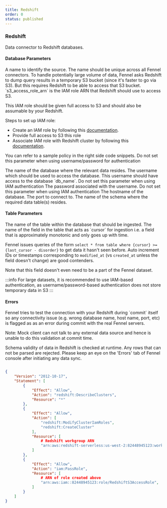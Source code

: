 ```yaml
---
title: Redshift
order: 0
status: published
---
```

### Redshift
Data connector to Redshift databases.

#### Database Parameters
<Expandable title="name" type="str">
A name to identify the source. The name should be unique across all Fennel connectors.
</Expandable>

<Expandable title="s3_access_role_arn" type="Optional[str]">
To handle potentially large volume of data, Fennel asks Redshift to dump
query results in a temporary S3 bucket (since it's faster to go via S3). But this
requires Redshift to be able to access that S3 bucket. `s3_access_role_arn` is
the IAM role ARN that Redshift should use to access S3. 

This IAM role should be given full access to S3 and should also be assumable by
your Redshift.

Steps to set up IAM role:
- Create an IAM role by following this [documentation](https://docs.aws.amazon.com/redshift/latest/mgmt/authorizing-redshift-service.html#authorizing-redshift-service-creating-an-iam-role). 
- Provide full access to S3 this role
- Associate IAM role with Redshift cluster by following this [documentation](https://docs.aws.amazon.com/redshift/latest/mgmt/copy-unload-iam-role.html#copy-unload-iam-role-associating-with-clusters). 
 
You can refer to a sample policy in the right side code snippets.
Do not set this parameter when using username/password for authentication
</Expandable>

<Expandable title="db_name" type="str">
The name of the database where the relevant data resides.
</Expandable>

<Expandable title="username" type="Optional[str]">
The username which should be used to access the database. This username should have access to the 
database `db_name`. Do not set this parameter when using IAM authentication
</Expandable>

<Expandable title="password" type="Optional[str]">
The password associated with the username. Do not set this parameter when using IAM authentication
</Expandable>

<Expandable title="host" type="str">
The hostname of the database.
</Expandable>

<Expandable title="port" type="Optional[int]" defaultVal="5439">
The port to connect to.
</Expandable>

<Expandable title="schema" type="str">
The name of the schema where the required data table(s) resides.
</Expandable>

#### Table Parameters
<Expandable title="table" type="str">
The name of the table within the database that should be ingested.
</Expandable>

<Expandable title="cursor" type="str">
The name of the field in the table that acts as `cursor` for ingestion i.e. 
a field that is approximately monotonic and only goes up with time. 

Fennel issues queries of the form `select * from table where {cursor} >= {last_cursor - disorder}`
to get data it hasn't seen before. Auto increment IDs or timestamps corresponding
to `modified_at` (vs `created_at` unless the field doesn't change) are good
contenders.

Note that this field doesn't even need to be a part of the Fennel dataset. 
</Expandable>


:::info
For large datasets, it is recommended to use IAM-based authentication, as
username/password-based authentication does not store temporary data in S3
:::

#### Errors
<Expandable title="Connectivity Issues">
Fennel tries to test the connection with your Redshift during `commit` itself so any
connectivity issue (e.g. wrong database name, host name, port, etc) is flagged as
as an error during commit with the real Fennel servers.

Note: Mock client can not talk to any external data source and hence is unable to
do this validation at commit time.
</Expandable>

<Expandable title="Schema mismatch errors">
Schema validity of data in Redshift is checked at runtime. Any rows that 
can not be parsed are rejected. Please keep an eye on the 'Errors' tab of 
Fennel console after initiating any data sync.
</Expandable>

<pre snippet="api-reference/sources/sql#redshift_source"
    status="success" message="Bringing Redshift data into Fennel">
</pre>

```JSON message="Sample IAM policy for integrating with Redshift"
{
    "Version": "2012-10-17",
    "Statement": [
        {
            "Effect": "Allow",
            "Action": "redshift:DescribeClusters",
            "Resource": "*"
        },
        {
            "Effect": "Allow",
            "Action": [
                "redshift:ModifyClusterIamRoles",
                "redshift:CreateCluster"
            ],
            "Resource": [
                # Redshift workgroup ARN
                "arn:aws:redshift-serverless:us-west-2:82448945123:workgroup/0541e0ae-2ad1-4fe0-b2f3-4d6c1d3453e" 
            ]
        },
        {
            "Effect": "Allow",
            "Action": "iam:PassRole",
            "Resource": [
                # ARN of role created above
                "arn:aws:iam::82448945123:role/RedshiftS3AccessRole", 
            ]
        }
    ]
}
```